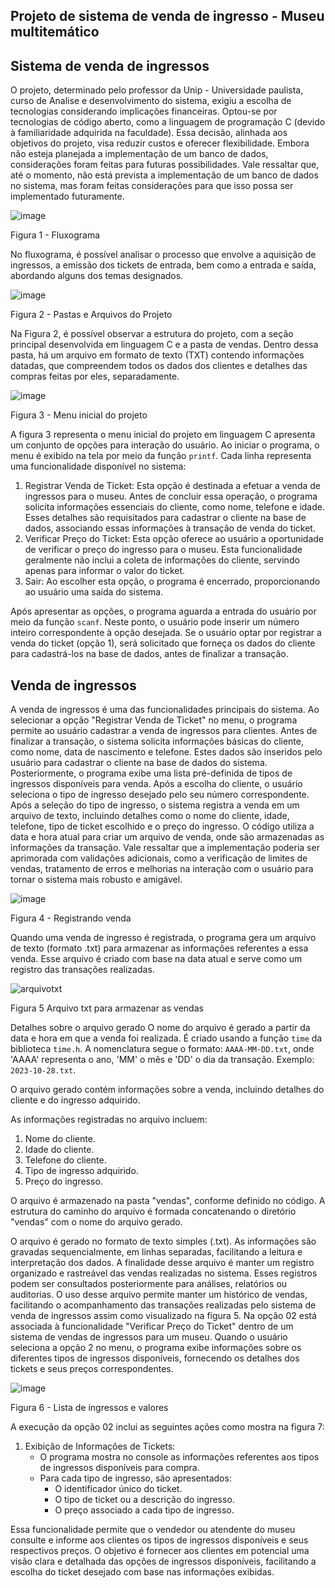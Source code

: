 ## Projeto de sistema de venda de ingresso  - Museu multitemático

##	Sistema de venda de ingressos

O projeto, determinado pelo professor da Unip - Universidade paulista, curso de Analise e desenvolvimento do sistema, exigiu a escolha de tecnologias considerando implicações financeiras. Optou-se por tecnologias de código aberto, como a linguagem de programação C (devido à familiaridade adquirida na faculdade).
Essa decisão, alinhada aos objetivos do projeto, visa reduzir custos e oferecer flexibilidade. Embora não esteja planejada a implementação de um banco de dados, considerações foram feitas para futuras possibilidades.
Vale ressaltar que, até o momento, não está prevista a implementação de um banco de dados no sistema, mas foram feitas considerações para que isso possa ser implementado futuramente.

![image](https://github.com/Diogojcs/museu/assets/122985524/9783037f-26f3-4840-98b3-8096c5ba5a72)

Figura 1 - Fluxograma

No fluxograma, é possível analisar o processo que envolve a aquisição de ingressos, a emissão dos tickets de entrada, bem como a entrada e saída, abordando alguns dos temas designados.


![image](https://github.com/Diogojcs/museu/assets/122985524/c50dcbde-c15a-4339-be70-cab65c48ce81)

Figura 2 - Pastas e Arquivos do Projeto

Na Figura 2, é possível observar a estrutura do projeto, com a seção principal desenvolvida em linguagem C e a pasta de vendas. Dentro dessa pasta, há um arquivo em formato de texto (TXT) contendo informações datadas, que compreendem todos os dados dos clientes e detalhes das compras feitas por eles, separadamente.


![image](https://github.com/Diogojcs/museu/assets/122985524/c28a876a-e41c-4b46-a8a6-22d4f62fd058)

Figura 3 - Menu inicial do projeto


A figura 3 representa o menu inicial do projeto em linguagem C apresenta um conjunto de opções para interação do usuário. Ao iniciar o programa, o menu é exibido na tela por meio da função `printf`. Cada linha representa uma funcionalidade disponível no sistema:

1. Registrar Venda de Ticket: Esta opção é destinada a efetuar a venda de ingressos para o museu. Antes de concluir essa operação, o programa solicita informações essenciais do cliente, como nome, telefone e idade. Esses detalhes são requisitados para cadastrar o cliente na base de dados, associando essas informações à transação de venda do ticket.
2. Verificar Preço do Ticket: Esta opção oferece ao usuário a oportunidade de verificar o preço do ingresso para o museu. Esta funcionalidade geralmente não inclui a coleta de informações do cliente, servindo apenas para informar o valor do ticket.
3.  Sair: Ao escolher esta opção, o programa é encerrado, proporcionando ao usuário uma saída do sistema.

Após apresentar as opções, o programa aguarda a entrada do usuário por meio da função `scanf`. Neste ponto, o usuário pode inserir um número inteiro correspondente à opção desejada. Se o usuário optar por registrar a venda do ticket (opção 1), será solicitado que forneça os dados do cliente para cadastrá-los na base de dados, antes de finalizar a transação.

## Venda de ingressos

A venda de ingressos é uma das funcionalidades principais do sistema. Ao selecionar a opção "Registrar Venda de Ticket" no menu, o programa permite ao usuário cadastrar a venda de ingressos para clientes.
Antes de finalizar a transação, o sistema solicita informações básicas do cliente, como nome, data de nascimento e telefone. Estes dados são inseridos pelo usuário para cadastrar o cliente na base de dados do sistema.
Posteriormente, o programa exibe uma lista pré-definida de tipos de ingressos disponíveis para venda. Após a escolha do cliente, o usuário seleciona o tipo de ingresso desejado pelo seu número correspondente.
Após a seleção do tipo de ingresso, o sistema registra a venda em um arquivo de texto, incluindo detalhes como o nome do cliente, idade, telefone, tipo de ticket escolhido e o preço do ingresso.
O código utiliza a data e hora atual para criar um arquivo de venda, onde são armazenadas as informações da transação. Vale ressaltar que a implementação poderia ser aprimorada com validações adicionais, como a verificação de limites de vendas, tratamento de erros e melhorias na interação com o usuário para tornar o sistema mais robusto e amigável.

![image](https://github.com/Diogojcs/museu/assets/122985524/963b5242-1c37-4e10-a374-44187062fda2)

Figura 4 - Registrando venda


Quando uma venda de ingresso é registrada, o programa gera um arquivo de texto (formato .txt) para armazenar as informações referentes a essa venda. Esse arquivo é criado com base na data atual e serve como um registro das transações realizadas.


![arquivotxt](https://github.com/Diogojcs/museu/assets/122985524/21efbd79-4174-45d0-94ce-0fc8025e3e71)

Figura 5 Arquivo txt para armazenar as vendas 

Detalhes sobre o arquivo gerado
O nome do arquivo é gerado a partir da data e hora em que a venda foi realizada. É criado usando a função `time` da biblioteca `time.h`.
 A nomenclatura segue o formato: `AAAA-MM-DD.txt`, onde 'AAAA' representa o ano, 'MM' o mês e 'DD' o dia da transação. Exemplo: `2023-10-28.txt`.

O arquivo gerado contém informações sobre a venda, incluindo detalhes do cliente e do ingresso adquirido.
   
As informações registradas no arquivo incluem:

1.	 Nome do cliente.
2.	 Idade do cliente.
3.	 Telefone do cliente.
4.	 Tipo de ingresso adquirido.
5.	 Preço do ingresso.


O arquivo é armazenado na pasta "vendas", conforme definido no código.
A estrutura do caminho do arquivo é formada concatenando o diretório "vendas" com o nome do arquivo gerado.

O arquivo é gerado no formato de texto simples (.txt). As informações são gravadas sequencialmente, em linhas separadas, facilitando a leitura e interpretação dos dados. A finalidade desse arquivo é manter um registro organizado e rastreável das vendas realizadas no sistema. Esses registros podem ser consultados posteriormente para análises, relatórios ou auditorias.
O uso desse arquivo permite manter um histórico de vendas, facilitando o acompanhamento das transações realizadas pelo sistema de venda de ingressos assim como visualizado na figura 5.
Na opção 02 está associada à funcionalidade "Verificar Preço do Ticket" dentro de um sistema de vendas de ingressos para um museu.
Quando o usuário seleciona a opção 2 no menu, o programa exibe informações sobre os diferentes tipos de ingressos disponíveis, fornecendo os detalhes dos tickets e seus preços correspondentes.


![image](https://github.com/Diogojcs/museu/assets/122985524/21329f94-84fe-4ac0-bfad-8b837e95b44c)

Figura 6 - Lista de ingressos e valores

A execução da opção 02 inclui as seguintes ações como mostra na figura 7:

1. Exibição de Informações de Tickets:
   - O programa mostra no console as informações referentes aos tipos de ingressos disponíveis para compra.
   - Para cada tipo de ingresso, são apresentados:
     - O identificador único do ticket.
     - O tipo de ticket ou a descrição do ingresso.
     - O preço associado a cada tipo de ingresso.

Essa funcionalidade permite que o vendedor ou atendente do museu consulte e informe aos clientes os tipos de ingressos disponíveis e seus respectivos preços. O objetivo é fornecer aos clientes em potencial uma visão clara e detalhada das opções de ingressos disponíveis, facilitando a escolha do ticket desejado com base nas informações exibidas.

